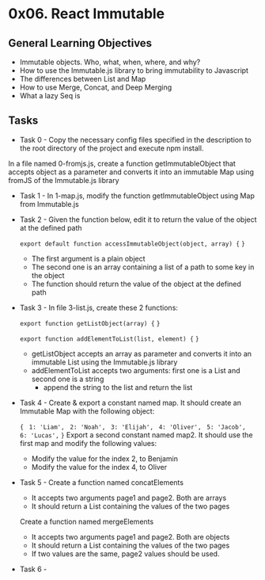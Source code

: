 # 0x06. React Immutable

## General Learning Objectives

* Immutable objects. Who, what, when, where, and why?
* How to use the Immutable.js library to bring immutability to Javascript
* The differences between List and Map
* How to use Merge, Concat, and Deep Merging
* What a lazy Seq is

## Tasks 

* Task 0 - Copy the necessary config files specified in the description to the root directory of the project and execute npm install.

In a file named 0-fromjs.js, create a function getImmutableObject that accepts object as a parameter and converts it into an immutable Map using fromJS of the Immutable.js library

* Task 1 - In 1-map.js, modify the function getImmutableObject using Map from Immutable.js

* Task 2 - Given the function below, edit it to return the value of the object at the defined path

    `export default function accessImmutableObject(object, array) {`
    `}`

    - The first argument is a plain object
    - The second one is an array containing a list of a path to some key in the object
    - The function should return the value of the object at the defined path

* Task 3 - In file 3-list.js, create these 2 functions:

    `export function getListObject(array) {`
    `}`

    `export function addElementToList(list, element) {`
    `}`
    - getListObject accepts an array as parameter and converts it into an immutable List using the Immutable.js library
    - addElementToList accepts two arguments: first one is a List and second one is a string
        - append the string to the list and return the list

* Task 4 - Create & export a constant named map. It should create an Immutable Map with the following object:

    `{`
        ` 1: 'Liam',`
        ` 2: 'Noah',`
        ` 3: 'Elijah',`
        ` 4: 'Oliver',`
        ` 5: 'Jacob',`
        ` 6: 'Lucas',`
    `}`
    Export a second constant named map2. It should use the first map and modify the following values:

    - Modify the value for the index 2, to Benjamin
    - Modify the value for the index 4, to Oliver

* Task 5 - Create a function named concatElements
    - It accepts two arguments page1 and page2. Both are arrays
    - It should return a List containing the values of the two pages

    Create a function named mergeElements
    - It accepts two arguments page1 and page2. Both are objects
    - It should return a List containing the values of the two pages
    - If two values are the same, page2 values should be used.

* Task 6 - 